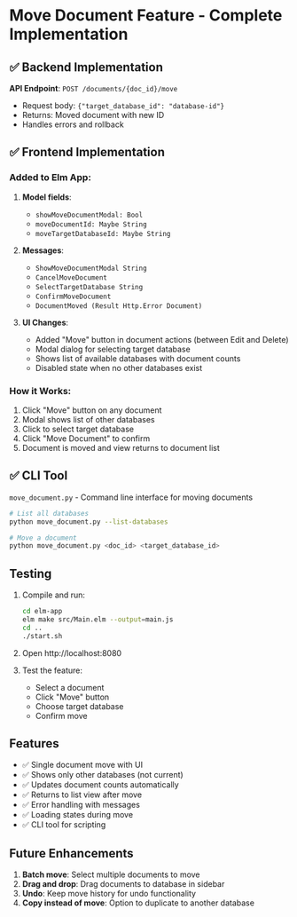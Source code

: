 # Move Document Feature - Complete Implementation

## ✅ Backend Implementation

**API Endpoint**: `POST /documents/{doc_id}/move`
- Request body: `{"target_database_id": "database-id"}`
- Returns: Moved document with new ID
- Handles errors and rollback

## ✅ Frontend Implementation

### Added to Elm App:
1. **Model fields**:
   - `showMoveDocumentModal: Bool`
   - `moveDocumentId: Maybe String`
   - `moveTargetDatabaseId: Maybe String`

2. **Messages**:
   - `ShowMoveDocumentModal String`
   - `CancelMoveDocument`
   - `SelectTargetDatabase String`
   - `ConfirmMoveDocument`
   - `DocumentMoved (Result Http.Error Document)`

3. **UI Changes**:
   - Added "Move" button in document actions (between Edit and Delete)
   - Modal dialog for selecting target database
   - Shows list of available databases with document counts
   - Disabled state when no other databases exist

### How it Works:
1. Click "Move" button on any document
2. Modal shows list of other databases
3. Click to select target database
4. Click "Move Document" to confirm
5. Document is moved and view returns to document list

## ✅ CLI Tool

`move_document.py` - Command line interface for moving documents

```bash
# List all databases
python move_document.py --list-databases

# Move a document
python move_document.py <doc_id> <target_database_id>
```

## Testing

1. Compile and run:
   ```bash
   cd elm-app
   elm make src/Main.elm --output=main.js
   cd ..
   ./start.sh
   ```

2. Open http://localhost:8080

3. Test the feature:
   - Select a document
   - Click "Move" button
   - Choose target database
   - Confirm move

## Features

- ✅ Single document move with UI
- ✅ Shows only other databases (not current)
- ✅ Updates document counts automatically
- ✅ Returns to list view after move
- ✅ Error handling with messages
- ✅ Loading states during move
- ✅ CLI tool for scripting

## Future Enhancements

1. **Batch move**: Select multiple documents to move
2. **Drag and drop**: Drag documents to database in sidebar
3. **Undo**: Keep move history for undo functionality
4. **Copy instead of move**: Option to duplicate to another database